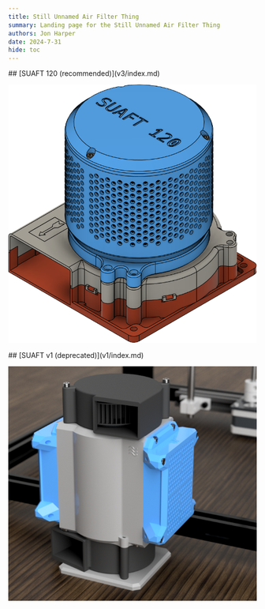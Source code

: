 ```yaml
---
title: Still Unnamed Air Filter Thing
summary: Landing page for the Still Unnamed Air Filter Thing
authors: Jon Harper
date: 2024-7-31
hide: toc
---
```


<div markdown class="jh-grid-container jh-grid-2">
<div markdown class="jh-card">
## [SUAFT 120 (recommended)](v3/index.md)

![SUAFT 120](v3/assets/final.png)
</div>
<div markdown class="jh-card">
## [SUAFT v1 (deprecated)](v1/index.md)

![SUAFT](assets/img/gallery/render.png)
</div>
</div>
